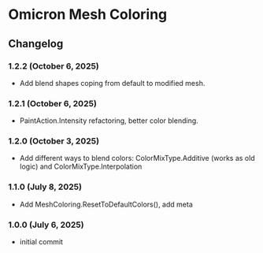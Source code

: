 # Omicron Mesh Coloring

## Changelog

### 1.2.2 (October 6, 2025)
+ Add blend shapes coping from default to modified mesh.

### 1.2.1 (October 6, 2025)
+ PaintAction.Intensity refactoring, better color blending.

### 1.2.0 (October 3, 2025)
+ Add different ways to blend colors: ColorMixType.Additive (works as old logic) and ColorMixType.Interpolation

### 1.1.0 (July 8, 2025)
+ Add MeshColoring.ResetToDefaultColors(), add meta

### 1.0.0 (July 6, 2025)
+ initial commit